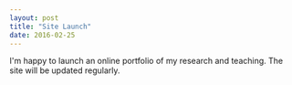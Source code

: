 ```yaml
---
layout: post
title: "Site Launch"
date: 2016-02-25
---
```


I'm happy to launch an online portfolio of my research and teaching. The site will be updated regularly. 



